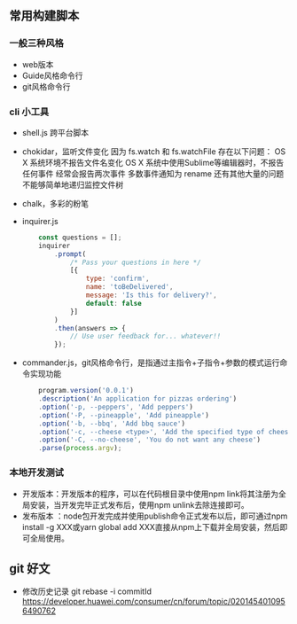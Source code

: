 ## 常用构建脚本

### 一般三种风格
- web版本
- Guide风格命令行
- git风格命令行

### cli 小工具
- shell.js 跨平台脚本
- chokidar，监听文件变化
    因为 fs.watch 和 fs.watchFile 存在以下问题：
    OS X 系统环境不报告文件名变化
    OS X 系统中使用Sublime等编辑器时，不报告任何事件
    经常会报告两次事件
    多数事件通知为 rename
    还有其他大量的问题
    不能够简单地递归监控文件树

- chalk，多彩的粉笔
- inquirer.js
    ```js
        const questions = [];
        inquirer  
            .prompt(
                /* Pass your questions in here */
                [{
                    type: 'confirm',
                    name: 'toBeDelivered',
                    message: 'Is this for delivery?',
                    default: false
                }]
            )
            .then(answers => {
                // Use user feedback for... whatever!!
            });
    ```
- commander.js，git风格命令行，是指通过主指令+子指令+参数的模式运行命令实现功能
    ```js
        program.version('0.0.1')
        .description('An application for pizzas ordering')
        .option('-p, --peppers', 'Add peppers')
        .option('-P, --pineapple', 'Add pineapple')
        .option('-b, --bbq', 'Add bbq sauce')
        .option('-c, --cheese <type>', 'Add the specified type of cheese [marble]')
        .option('-C, --no-cheese', 'You do not want any cheese')
        .parse(process.argv);
    ```

### 本地开发测试
- 开发版本：开发版本的程序，可以在代码根目录中使用npm link将其注册为全局安装，当开发完毕正式发布后，使用npm unlink去除连接即可。
- 发布版本 ：node包开发完成并使用publish命令正式发布以后，即可通过npm install -g XXX或yarn global add XXX直接从npm上下载并全局安装，然后即可全局使用。

## git 好文
- 修改历史记录 git rebase -i commitId https://developer.huawei.com/consumer/cn/forum/topic/0201454010956490762